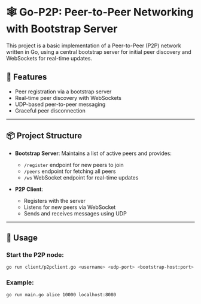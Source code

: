 # 🕸️ Go-P2P: Peer-to-Peer Networking with Bootstrap Server

This project is a basic implementation of a Peer-to-Peer (P2P) network written in Go, using a central bootstrap server for initial peer discovery and WebSockets for real-time updates.

## 🚀 Features

- Peer registration via a bootstrap server
- Real-time peer discovery with WebSockets
- UDP-based peer-to-peer messaging
- Graceful peer disconnection

---

## 📦 Project Structure

- **Bootstrap Server**: Maintains a list of active peers and provides:
  - `/register` endpoint for new peers to join
  - `/peers` endpoint for fetching all peers
  - `/ws` WebSocket endpoint for real-time updates

- **P2P Client**:
  - Registers with the server
  - Listens for new peers via WebSocket
  - Sends and receives messages using UDP

---

## 🔧 Usage

### Start the P2P node:

```bash
go run client/p2pclient.go <username> <udp-port> <bootstrap-host:port>
```

### Example:
```bash
go run main.go alice 10000 localhost:8080
```